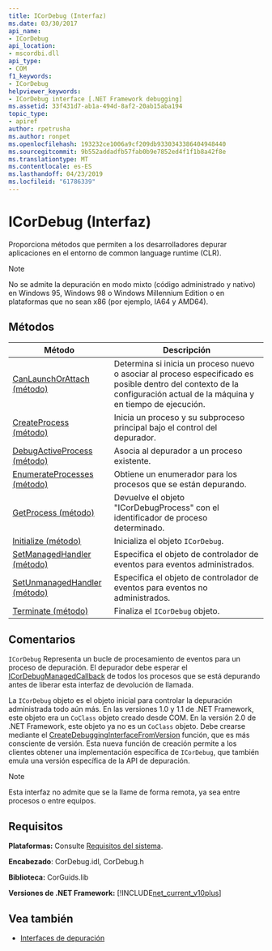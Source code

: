 ```yaml
---
title: ICorDebug (Interfaz)
ms.date: 03/30/2017
api_name:
- ICorDebug
api_location:
- mscordbi.dll
api_type:
- COM
f1_keywords:
- ICorDebug
helpviewer_keywords:
- ICorDebug interface [.NET Framework debugging]
ms.assetid: 33f431d7-ab1a-494d-8af2-20ab15aba194
topic_type:
- apiref
author: rpetrusha
ms.author: ronpet
ms.openlocfilehash: 193232ce1006a9cf209db9330343386404948440
ms.sourcegitcommit: 9b552addadfb57fab0b9e7852ed4f1f1b8a42f8e
ms.translationtype: MT
ms.contentlocale: es-ES
ms.lasthandoff: 04/23/2019
ms.locfileid: "61786339"
---
```

# <a name="icordebug-interface"></a>ICorDebug (Interfaz)
Proporciona métodos que permiten a los desarrolladores depurar aplicaciones en el entorno de common language runtime (CLR).  
  
> [!NOTE]
>  No se admite la depuración en modo mixto (código administrado y nativo) en Windows 95, Windows 98 o Windows Millennium Edition o en plataformas que no sean x86 (por ejemplo, IA64 y AMD64).  
  
## <a name="methods"></a>Métodos  
  
|Método|Descripción|  
|------------|-----------------|  
|[CanLaunchOrAttach (método)](../../../../docs/framework/unmanaged-api/debugging/icordebug-canlaunchorattach-method.md)|Determina si inicia un proceso nuevo o asociar al proceso especificado es posible dentro del contexto de la configuración actual de la máquina y en tiempo de ejecución.|  
|[CreateProcess (método)](../../../../docs/framework/unmanaged-api/debugging/icordebug-createprocess-method.md)|Inicia un proceso y su subproceso principal bajo el control del depurador.|  
|[DebugActiveProcess (método)](../../../../docs/framework/unmanaged-api/debugging/icordebug-debugactiveprocess-method.md)|Asocia al depurador a un proceso existente.|  
|[EnumerateProcesses (método)](../../../../docs/framework/unmanaged-api/debugging/icordebug-enumerateprocesses-method.md)|Obtiene un enumerador para los procesos que se están depurando.|  
|[GetProcess (método)](../../../../docs/framework/unmanaged-api/debugging/icordebug-getprocess-method.md)|Devuelve el objeto "ICorDebugProcess" con el identificador de proceso determinado.|  
|[Initialize (método)](../../../../docs/framework/unmanaged-api/debugging/icordebug-initialize-method.md)|Inicializa el objeto `ICorDebug`.|  
|[SetManagedHandler (método)](../../../../docs/framework/unmanaged-api/debugging/icordebug-setmanagedhandler-method.md)|Especifica el objeto de controlador de eventos para eventos administrados.|  
|[SetUnmanagedHandler (método)](../../../../docs/framework/unmanaged-api/debugging/icordebug-setunmanagedhandler-method.md)|Especifica el objeto de controlador de eventos para eventos no administrados.|  
|[Terminate (método)](../../../../docs/framework/unmanaged-api/debugging/icordebug-terminate-method.md)|Finaliza el `ICorDebug` objeto.|  
  
## <a name="remarks"></a>Comentarios  
 `ICorDebug` Representa un bucle de procesamiento de eventos para un proceso de depuración. El depurador debe esperar el [ICorDebugManagedCallback](../../../../docs/framework/unmanaged-api/debugging/icordebugmanagedcallback-exitprocess-method.md) de todos los procesos que se está depurando antes de liberar esta interfaz de devolución de llamada.  
  
 La `ICorDebug` objeto es el objeto inicial para controlar la depuración administrada todo aún más. En las versiones 1.0 y 1.1 de .NET Framework, este objeto era un `CoClass` objeto creado desde COM. En la versión 2.0 de .NET Framework, este objeto ya no es un `CoClass` objeto. Debe crearse mediante el [CreateDebuggingInterfaceFromVersion](../../../../docs/framework/unmanaged-api/hosting/createdebugginginterfacefromversion-function.md) función, que es más consciente de versión. Esta nueva función de creación permite a los clientes obtener una implementación específica de `ICorDebug`, que también emula una versión específica de la API de depuración.  
  
> [!NOTE]
>  Esta interfaz no admite que se la llame de forma remota, ya sea entre procesos o entre equipos.  
  
## <a name="requirements"></a>Requisitos  
 **Plataformas:** Consulte [Requisitos del sistema](../../../../docs/framework/get-started/system-requirements.md).  
  
 **Encabezado**: CorDebug.idl, CorDebug.h  
  
 **Biblioteca:** CorGuids.lib  
  
 **Versiones de .NET Framework:** [!INCLUDE[net_current_v10plus](../../../../includes/net-current-v10plus-md.md)]  
  
## <a name="see-also"></a>Vea también

- [Interfaces de depuración](../../../../docs/framework/unmanaged-api/debugging/debugging-interfaces.md)
